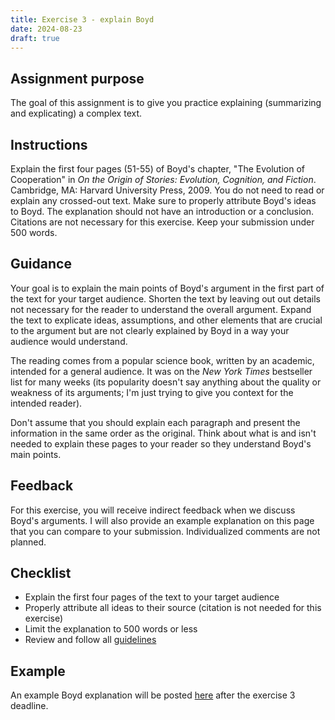 ```yaml
---
title: Exercise 3 - explain Boyd
date: 2024-08-23
draft: true
---
```


## Assignment purpose

The goal of this assignment is to give you practice explaining (summarizing and explicating) a complex text.

## Instructions

Explain the first four pages (51-55) of Boyd's chapter, "The Evolution of Cooperation" in _On the Origin of Stories: Evolution, Cognition, and Fiction_. Cambridge, MA: Harvard University Press, 2009. You do not need to read or explain any crossed-out text. Make sure to properly attribute Boyd's ideas to Boyd. The explanation should not have an introduction or a conclusion. Citations are not necessary for this exercise. Keep your submission under 500 words.

## Guidance

Your goal is to explain the main points of Boyd's argument in the first part of the text for your target audience. Shorten the text by leaving out out details not necessary for the reader to understand the overall argument. Expand the text to explicate ideas, assumptions, and other elements that are crucial to the argument but are not clearly explained by Boyd in a way your audience would understand.

The reading comes from a popular science book, written by an academic, intended for a general audience. It was on the _New York Times_ bestseller list for many weeks (its popularity doesn't say anything about the quality or weakness of its arguments; I'm just trying to give you context for the intended reader).

Don't assume that you should explain each paragraph and present the information in the same order as the original. Think about what is and isn't needed to explain these pages to your reader so they understand Boyd's main points.

## Feedback

For this exercise, you will receive indirect feedback when we discuss Boyd's arguments. I will also provide an example explanation on this page that you can compare to your submission. Individualized comments are not planned.

## Checklist

- Explain the first four pages of the text to your target audience
- Properly attribute all ideas to their source (citation is not needed for this exercise)
- Limit the explanation to 500 words or less
- Review and follow all [guidelines](/course-ntw2029/assignments/general/exercise-guidelines)

## Example

An example Boyd explanation will be posted [here](/course-ntw2029/hidden/exercise-examples/e03-eg) after the exercise 3 deadline.
